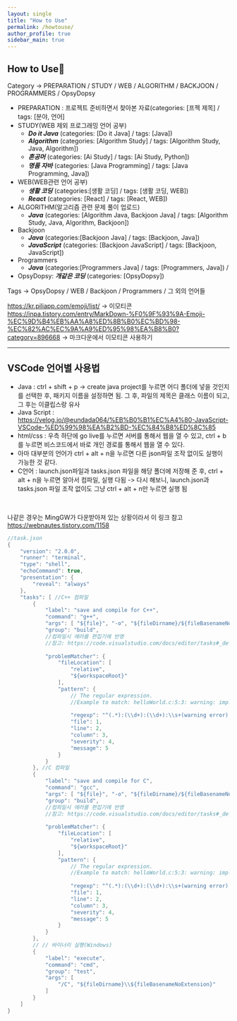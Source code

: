 ```yaml
---
layout: single
title: "How to Use"
permalink: /howtouse/
author_profile: true
sidebar_main: true
---
```


## How to Use🚀

Category -> PREPARATION / STUDY / WEB / ALGORITHM / BACKJOON / PROGRAMMERS / OpsyDopsy
  - PREPARATION : 프로젝트 준비하면서 찾아본 자료(categories: [프젝 제목] / tags: [분야, 언어]
  - STUDY(WEB 제외 프로그래밍 언어 공부)
      - ***Do it Java*** (categories: [Do it Java] / tags: [Java]) 
      - ***Algorithm*** (categories: [Algorithm Study] / tags: [Algorithm Study, Java, Algorithm]) 
      - ***혼공머*** (categories: [Ai Study] / tags: [Ai Study, Python]) 
      - ***명품 자바*** (categories: [Java Programming] / tags: [Java Programming, Java])
  - WEB(WEB관련 언어 공부)
      - ***생활 코딩*** (categories:[생활 코딩] / tags: [생활 코딩, WEB]) 
      - ***React*** (categories: [React] / tags: [React, WEB])
  - ALGORITHM(알고리즘 관련 문제 풀이 업로드)
      - ***Java*** (categories: [Algorithm Java, Backjoon Java] / tags: [Algorithm Study, Java, Algorithm, Backjoon])
  - Backjoon
      - ***Java*** (categories:[Backjoon Java] / tags: [Backjoon, Java])
      - ***JavaScript*** (categories: [Backjoon JavaScript] / tags: [Backjoon, JavaScript])
  - Programmers
      - ***Java*** (categories:[Programmers Java] / tags: [Programmers, Java]) / 
  - OpsyDopsy: ***개같은 코딩*** (categories: [OpsyDopsy])
 
Tags -> OpsyDopsy / WEB / Backjoon / Programmers / 그 외의 언어들

<https://kr.piliapp.com/emoji/list/>
-> 이모티콘
<br>
<https://inpa.tistory.com/entry/MarkDown-%F0%9F%93%9A-Emoji-%EC%9D%B4%EB%AA%A8%ED%8B%B0%EC%BD%98-%EC%82%AC%EC%9A%A9%ED%95%98%EA%B8%B0?category=896668> -> 마크다운에서 이모티콘 사용하기 <br>
<hr>

## VSCode 언어별 사용법

- Java : ctrl + shift + p -> create java project를 누르면 어디 폴더에 넣을 것인지를 선택한 후, 패키지 이름을 설정하면 됨. 그 후, 파일의 제목은 클래스 이름이 되고, 그 후는 이클립스랑 유사
- Java Script : <https://velog.io/@eundada064/%EB%B0%B1%EC%A4%80-JavaScript-VSCode-%ED%99%98%EA%B2%BD-%EC%84%B8%ED%8C%85>
- html/css : 우측 하단에 go live를 누르면 서버를 통해서 웹을 열 수 있고, ctrl + b를 누르면 비스코드에서 바로 개인 경로를 통해서 웹을 열 수 있다. 
- 아마 대부분의 언어가 ctrl + alt + n을 누르면 다른 json파일 조작 없이도 실행이 가능한 것 같다. 
- C언어 : launch.json파일과 tasks.json 파일을 해당 폴더에 저장해 준 후, ctrl + alt + n을 누르면 알아서 컴파일, 실행 다됨 -> 다시 해보니, launch.json과 tasks.json 파일 조작 없이도 그냥 ctrl + alt + n만 누르면 실행 됨
<br>

나같은 경우는 MingGW가 다운받아져 있는 상황이라서 이 링크 참고
<https://webnautes.tistory.com/1158>
```c
//task.json
{
    "version": "2.0.0",
    "runner": "terminal",
    "type": "shell",
    "echoCommand": true,
    "presentation": {
        "reveal": "always"
    },
    "tasks": [ //C++ 컴파일 
        { 
            "label": "save and compile for C++", 
            "command": "g++", 
            "args": [ "${file}", "-o", "${fileDirname}/${fileBasenameNoExtension}" ], 
            "group": "build", 
            //컴파일시 에러를 편집기에 반영 
            //참고: https://code.visualstudio.com/docs/editor/tasks#_defining-a-problem-matcher 
            
            "problemMatcher": { 
                "fileLocation": [ 
                    "relative", 
                    "${workspaceRoot}" 
                ], 
                "pattern": { 
                    // The regular expression. 
                    //Example to match: helloWorld.c:5:3: warning: implicit declaration of function 'prinft' 
                    
                    "regexp": "^(.*):(\\d+):(\\d+):\\s+(warning error):\\s+(.*)$", 
                    "file": 1, 
                    "line": 2, 
                    "column": 3, 
                    "severity": 4, 
                    "message": 5 
                } 
            }
        }, //C 컴파일 
        { 
            "label": "save and compile for C", 
            "command": "gcc", 
            "args": [ "${file}", "-o", "${fileDirname}/${fileBasenameNoExtension}" ], 
            "group": "build", 
            //컴파일시 에러를 편집기에 반영 
            //참고: https://code.visualstudio.com/docs/editor/tasks#_defining-a-problem-matcher 
            
            "problemMatcher": { 
                "fileLocation": [ 
                    "relative", 
                    "${workspaceRoot}" 
                ], 
                "pattern": { 
                    // The regular expression. 
                    //Example to match: helloWorld.c:5:3: warning: implicit declaration of function 'prinft' 
                    
                    "regexp": "^(.*):(\\d+):(\\d+):\\s+(warning error):\\s+(.*)$", 
                    "file": 1, 
                    "line": 2, 
                    "column": 3, 
                    "severity": 4, 
                    "message": 5 
                } 
            } 
        }, 
        // // 바이너리 실행(Windows)
        { 
            "label": "execute", 
            "command": "cmd", 
            "group": "test", 
            "args": [ 
                "/C", "${fileDirname}\\${fileBasenameNoExtension}" 
            ] 
        } 
    ] 
}
```

